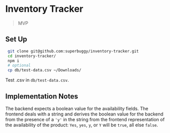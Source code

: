 # Inventory Tracker

> MVP

## Set Up

```sh
 git clone git@github.com:superbuggy/inventory-tracker.git
 cd inventory-tracker/
 npm i
 # optional
 cp db/test-data.csv ~/Downloads/
```

Test .csv in `db/test-data.csv`.

## Implementation Notes

The backend expects a boolean value for the availability fields. The frontend deals with a string and derives the boolean value for the backend from the presence of a `'y'` in the string from the frontend representation of the availability of the product: `Yes`, `yes`, `y`, or `Y` will be `true`, all else `false`.

